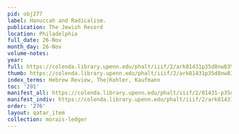 ```yaml
---
pid: obj277
label: Hanuccah and Radicalism.
publication: The Jewish Record
location: Philadelphia
full_date: 26-Nov
month_day: 26-Nov
volume-notes:
year:
full: https://colenda.library.upenn.edu/phalt/iiif/2/ark81431p35d8nw83%2FSHA256E-s7440021--2089275e67d8f776080c02030aa808286b27bce08c228ced73505bccec463b94.jpeg/full/3500,/0/default.jpg
thumb: https://colenda.library.upenn.edu/phalt/iiif/2/ark81431p35d8nw83%2FSHA256E-s7440021--2089275e67d8f776080c02030aa808286b27bce08c228ced73505bccec463b94.jpeg/full/!200,200/0/default.jpg
index_terms: Hebrew Review, The|Kohler, Kaufmann
toc: '291'
manifest_all: https://colenda.library.upenn.edu/phalt/iiif/2/81431-p35d8nw83/manifest
manifest_indiv: https://colenda.library.upenn.edu/phalt/iiif/2/ark81431p35d8nw83%2FSHA256E-s7440021--2089275e67d8f776080c02030aa808286b27bce08c228ced73505bccec463b94.jpeg
order: '276'
layout: qatar_item
collection: morais-ledger
---
```

